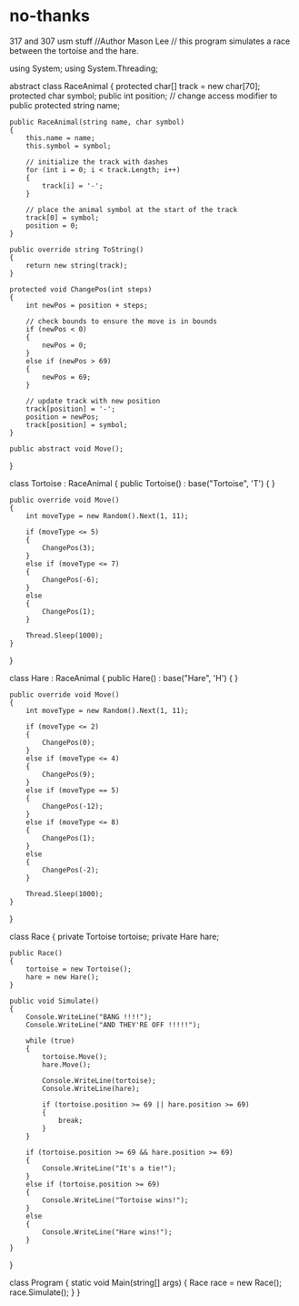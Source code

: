 # no-thanks
317 and 307 usm stuff
//Author Mason Lee
// this program simulates a race between the tortoise and the hare.


using System;
using System.Threading;

abstract class RaceAnimal
{
    protected char[] track = new char[70];
    protected char symbol;
    public int position;  // change access modifier to public
    protected string name;

    public RaceAnimal(string name, char symbol)
    {
        this.name = name;
        this.symbol = symbol;

        // initialize the track with dashes
        for (int i = 0; i < track.Length; i++)
        {
            track[i] = '-';
        }

        // place the animal symbol at the start of the track
        track[0] = symbol;
        position = 0;
    }

    public override string ToString()
    {
        return new string(track);
    }

    protected void ChangePos(int steps)
    {
        int newPos = position + steps;

        // check bounds to ensure the move is in bounds
        if (newPos < 0)
        {
            newPos = 0;
        }
        else if (newPos > 69)
        {
            newPos = 69;
        }

        // update track with new position
        track[position] = '-';
        position = newPos;
        track[position] = symbol;
    }

    public abstract void Move();
}


class Tortoise : RaceAnimal
{
    public Tortoise() : base("Tortoise", 'T') { }

    public override void Move()
    {
        int moveType = new Random().Next(1, 11);

        if (moveType <= 5)
        {
            ChangePos(3);
        }
        else if (moveType <= 7)
        {
            ChangePos(-6);
        }
        else
        {
            ChangePos(1);
        }

        Thread.Sleep(1000);
    }
}

class Hare : RaceAnimal
{
    public Hare() : base("Hare", 'H') { }

    public override void Move()
    {
        int moveType = new Random().Next(1, 11);

        if (moveType <= 2)
        {
            ChangePos(0);
        }
        else if (moveType <= 4)
        {
            ChangePos(9);
        }
        else if (moveType == 5)
        {
            ChangePos(-12);
        }
        else if (moveType <= 8)
        {
            ChangePos(1);
        }
        else
        {
            ChangePos(-2);
        }

        Thread.Sleep(1000);
    }
}

class Race
{
    private Tortoise tortoise;
    private Hare hare;

    public Race()
    {
        tortoise = new Tortoise();
        hare = new Hare();
    }

    public void Simulate()
    {
        Console.WriteLine("BANG !!!!");
        Console.WriteLine("AND THEY'RE OFF !!!!!");

        while (true)
        {
            tortoise.Move();
            hare.Move();

            Console.WriteLine(tortoise);
            Console.WriteLine(hare);

            if (tortoise.position >= 69 || hare.position >= 69)
            {
                break;
            }
        }

        if (tortoise.position >= 69 && hare.position >= 69)
        {
            Console.WriteLine("It's a tie!");
        }
        else if (tortoise.position >= 69)
        {
            Console.WriteLine("Tortoise wins!");
        }
        else
        {
            Console.WriteLine("Hare wins!");
        }
    }
}

class Program
{
    static void Main(string[] args)
    {
        Race race = new Race();
        race.Simulate();
    }
}
